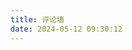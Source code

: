 ```yaml
---
title: 评论墙
date: 2024-05-12 09:30:12
---
```

<script type="text/javascript" src="https://unpkg.com/artitalk"></script>
<div id="artitalk_main"></div>
<script>
new Artitalk({
    appId: 'S7UqPrUaopC1azLVxojZVzGG-gzGzoHsz', // Your LeanCloud appId
    appKey: 'oOo7hG23Re6RgNzU7uDqST1R' ,// Your LeanCloud appKey
    serverURL: 'https://s7uqprua.lc-cn-n1-shared.com',
})
</script>